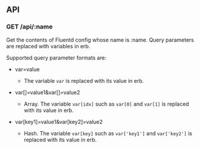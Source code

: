 ## API

### GET /api/:name

Get the contents of Fluentd config whose name is :name. 
Query parameters are replaced with variables in erb. 

Supported query parameter formats are:

* var=value

  * The variable `var` is replaced with its value in erb.

* var[]=value1&var[]=value2

  * Array. The variable `var[idx]` such as `var[0]` and `var[1]` is replaced with its value in erb.

* var[key1]=value1&var[key2]=value2

  * Hash. The variable `var[key]` such as `var['key1']` and `var['key2']` is replaced with its value in erb.

